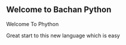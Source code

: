 ## Welcome to Bachan Python

Welcome To Phython

Great start to this new language which is easy




